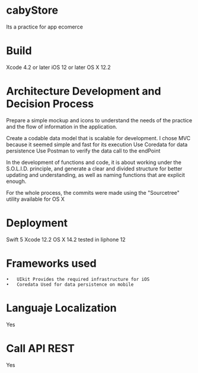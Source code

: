 

# cabyStore
Its a practice for app ecomerce

# Build
Xcode 4.2 or later iOS 12 or later OS X 12.2

# Architecture Development and Decision Process
Prepare a simple mockup and icons to understand the needs of the practice and the flow of information in the application.

Create a codable data model that is scalable for development.
I chose MVC because it seemed simple and fast for its execution
Use Coredata for data persistence
Use Postman to verify the data call to the endPoint

In the development of functions and code, it is about working under the S.O.L.I.D. principle, and generate a clear and divided structure for better updating and understanding, as well as naming functions that are explicit enough.

For the whole process, the commits were made using the "Sourcetree" utility available for OS X

# Deployment
Swift 5 Xcode 12.2 OS X 14.2  tested in Iiphone 12


# Frameworks used
	•	UIkit Provides the required infrastructure for iOS
	•	Coredata Used for data persistence on mobile


# Languaje Localization
Yes

# Call API REST
Yes
